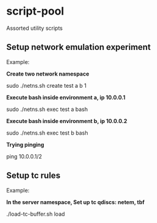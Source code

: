 # script-pool
Assorted utility scripts

## Setup network emulation experiment
Example:

**Create two network namespace**

sudo ./netns.sh create test a b 1

**Execute bash inside environment a, ip 10.0.0.1**

sudo ./netns.sh exec test a bash

**Execute bash inside environment b, ip 10.0.0.2**

sudo ./netns.sh exec test b bash

**Trying pinging**

ping 10.0.0.1/2

## Setup tc rules
Example:

**In the server namespace, Set up tc qdiscs: netem, tbf**

./load-tc-buffer.sh load
